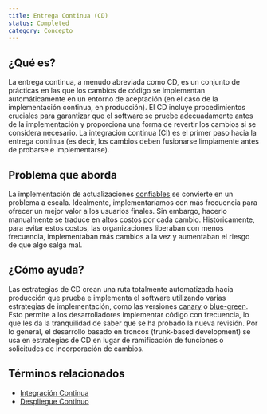 ```yaml
---
title: Entrega Continua (CD)
status: Completed
category: Concepto
---
```


## ¿Qué es?

La entrega continua, a menudo abreviada como CD, es un conjunto de prácticas en las que los cambios de código se implementan automáticamente en un entorno de aceptación (en el caso de la implementación continua, en producción). El CD incluye procedimientos cruciales para garantizar que el software se pruebe adecuadamente antes de la implementación y proporciona una forma de revertir los cambios si se considera necesario. La integración continua (CI) es el primer paso hacia la entrega continua (es decir, los cambios deben fusionarse limpiamente antes de probarse e implementarse).

## Problema que aborda

La implementación de actualizaciones [confiables](/reliability/) se convierte en un problema a escala. Idealmente, implementaríamos con más frecuencia para ofrecer un mejor valor a los usuarios finales. Sin embargo, hacerlo manualmente se traduce en altos costos por cada cambio. Históricamente, para evitar estos costos, las organizaciones liberaban con menos frecuencia, implementaban más cambios a la vez y aumentaban el riesgo de que algo salga mal.

## ¿Cómo ayuda?

Las estrategias de CD crean una ruta totalmente automatizada hacia producción que prueba e implementa el software utilizando varias estrategias de implementación, como las versiones [canary](/es/canary_deployment/) o [blue-green](/es/blue_green_deployment/). Esto permite a los desarrolladores implementar código con frecuencia, lo que les da la tranquilidad de saber que se ha probado la nueva revisión. Por lo general, el desarrollo basado en troncos (trunk-based development) se usa en estrategias de CD en lugar de ramificación de funciones o solicitudes de incorporación de cambios.

## Términos relacionados

* [Integración Continua](/es/continuous-integration/)
* [Despliegue Continuo](/continuous_deployment/)
